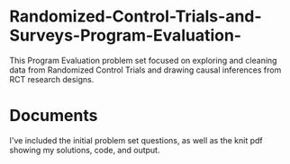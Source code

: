 # Randomized-Control-Trials-and-Surveys-Program-Evaluation-
This Program Evaluation problem set focused on exploring and cleaning data from Randomized Control Trials and drawing causal inferences from RCT research designs. 

# Documents
I've included the initial problem set questions, as well as the knit pdf showing my solutions, code, and output. 
